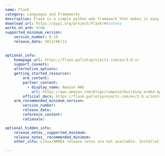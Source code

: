 ```yaml
---
name: Flask
category: Languages and Frameworks
description: Flask is a simple python web framework that makes it easy to build and expand web applications. It's designed to be flexible and straightforward, so users can start small and grow the project as needed.
download_url: https://pypi.org/project/Flask/#history
works_on_arm: true
supported_minimum_version:
    version_number: 0.10
    release_date: 2013/06/13
 
 
optional_info:
    homepage_url: https://flask.palletsprojects.com/en/3.0.x/
    support_caveats:
    alternative_options:
    getting_started_resources:
        arm_content:
        partner_content:
          - display_name: Amazon AWS
            url: https://aws.amazon.com/blogs/compute/building-arm64-applications-on-aws-graviton2-using-the-aws-cdk-and-self-hosted-runners-for-github-actions/
        official_docs: https://flask.palletsprojects.com/en/3.0.x/installation/
    arm_recommended_minimum_version:
        version_number:
        release_date:
        reference_content:
        rationale:

optional_hidden_info:
    release_notes__supported_minimum:
    release_notes__recommended_minimum:
    other_info: Linux/ARM64 release notes are not available. Installation is verified using "pip3 install flask".

---
```

